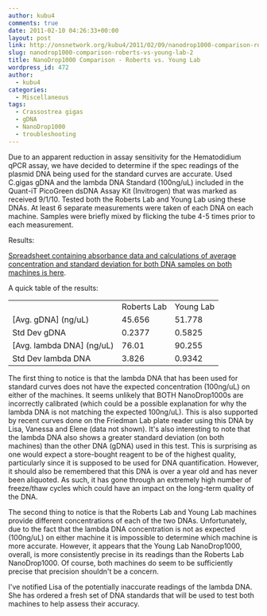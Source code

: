 ```yaml
---
author: kubu4
comments: true
date: 2011-02-10 04:26:33+00:00
layout: post
link: http://onsnetwork.org/kubu4/2011/02/09/nanodrop1000-comparison-roberts-vs-young-lab-2/
slug: nanodrop1000-comparison-roberts-vs-young-lab-2
title: NanoDrop1000 Comparison - Roberts vs. Young Lab
wordpress_id: 472
author:
  - kubu4
categories:
  - Miscellaneous
tags:
  - Crassostrea gigas
  - gDNA
  - NanoDrop1000
  - troubleshooting
---
```


Due to an apparent reduction in assay sensitivity for the Hematodidium qPCR assay, we have decided to determine if the spec readings of the plasmid DNA being used for the standard curves are accurate. Used C.gigas gDNA and the lambda DNA Standard (100ng/uL) included in the Quant-iT PicoGreen dsDNA Assay Kit (Invitrogen) that was marked as received 9/1/10. Tested both the Roberts Lab and Young Lab using these DNAs. At least 6 separate measurements were taken of each DNA on each machine. Samples were briefly mixed by flicking the tube 4-5 times prior to each measurement.

Results:

[Spreadsheet containing absorbance data and calculations of average concentration and standard deviation for both DNA samples on both machines is here](https://spreadsheets.google.com/ccc?hl=en&key=tdVXYq6kndQafj_JUX9_ymw&authkey=CPe7wowL&hl=en#gid=0).

A quick table of the results:

<table class="wiki_table mceItemTable" >
<tbody >
<tr >

<td >
</td>

<td >Roberts Lab
</td>

<td >Young Lab
</td>
</tr>
<tr >

<td >[Avg. gDNA] (ng/uL)
</td>

<td >45.656
</td>

<td >51.778
</td>
</tr>
<tr >

<td >Std Dev gDNA
</td>

<td >0.2377
</td>

<td >0.5825
</td>
</tr>
<tr >

<td >[Avg. lambda DNA] (ng/uL)
</td>

<td >76.01
</td>

<td >90.255
</td>
</tr>
<tr >

<td >Std Dev lambda DNA
</td>

<td >3.826
</td>

<td >0.9342
</td>
</tr>
</tbody>
</table>

The first thing to notice is that the lambda DNA that has been used for standard curves does not have the expected concentration (100ng/uL) on either of the machines. It seems unlikely that BOTH NanoDrop1000s are incorrectly calibrated (which could be a possible explanation for why the lambda DNA is not matching the expected 100ng/uL). This is also supported by recent curves done on the Friedman Lab plate reader using this DNA by Lisa, Vanessa and Elene (data not shown). It's also interesting to note that the lambda DNA also shows a greater standard deviation (on both machines) than the other DNA (gDNA) used in this test. This is surprising as one would expect a store-bought reagent to be of the highest quality, particularly since it is supposed to be used for DNA quantification. However, it should also be remembered that this DNA is over a year old and has never been aliquoted. As such, it has gone through an extremely high number of freeze/thaw cycles which could have an impact on the long-term quality of the DNA.

The second thing to notice is that the Roberts Lab and Young Lab machines provide different concentrations of each of the two DNAs. Unfortunately, due to the fact that the lambda DNA concentration is not as expected (100ng/uL) on either machine it is impossible to determine which machine is more accurate. However, it appears that the Young Lab NanoDrop1000, overall, is more consistently precise in its readings than the Roberts Lab NanoDrop1000. Of course, both machines do seem to be sufficiently precise that precision shouldn't be a concern.

I've notified Lisa of the potentially inaccurate readings of the lambda DNA. She has ordered a fresh set of DNA standards that will be used to test both machines to help assess their accuracy.
